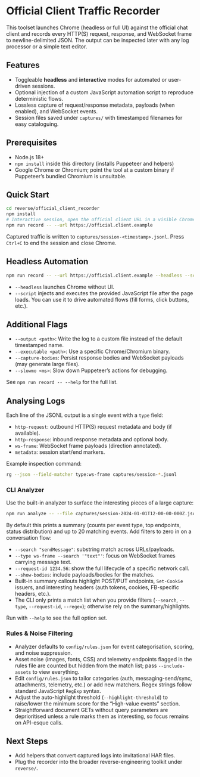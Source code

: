 # Official Client Traffic Recorder

This toolset launches Chrome (headless or full UI) against the official chat client and records every HTTP(S) request, response, and WebSocket frame to newline-delimited JSON. The output can be inspected later with any log processor or a simple text editor.

## Features
- Toggleable **headless** and **interactive** modes for automated or user-driven sessions.
- Optional injection of a custom JavaScript automation script to reproduce deterministic flows.
- Lossless capture of request/response metadata, payloads (when enabled), and WebSocket events.
- Session files saved under `captures/` with timestamped filenames for easy cataloguing.

## Prerequisites
- Node.js 18+
- `npm install` inside this directory (installs Puppeteer and helpers)
- Google Chrome or Chromium; point the tool at a custom binary if Puppeteer’s bundled Chromium is unsuitable.

## Quick Start
```bash
cd reverse/official_client_recorder
npm install
# Interactive session, open the official client URL in a visible Chrome window
npm run record -- --url https://official.client.example
```

Captured traffic is written to `captures/session-<timestamp>.jsonl`. Press `Ctrl+C` to end the session and close Chrome.

## Headless Automation
```bash
npm run record -- --url https://official.client.example --headless --script ./scripts/login.js
```

- `--headless` launches Chrome without UI.
- `--script` injects and executes the provided JavaScript file after the page loads. You can use it to drive automated flows (fill forms, click buttons, etc.).

## Additional Flags
- `--output <path>`: Write the log to a custom file instead of the default timestamped name.
- `--executable <path>`: Use a specific Chrome/Chromium binary.
- `--capture-bodies`: Persist response bodies and WebSocket payloads (may generate large files).
- `--slowmo <ms>`: Slow down Puppeteer’s actions for debugging.

See `npm run record -- --help` for the full list.

## Analysing Logs
Each line of the JSONL output is a single event with a `type` field:
- `http-request`: outbound HTTP(S) request metadata and body (if available).
- `http-response`: inbound response metadata and optional body.
- `ws-frame`: WebSocket frame payloads (direction annotated).
- `metadata`: session start/end markers.

Example inspection command:
```bash
rg --json --field-matcher type:ws-frame captures/session-*.jsonl
```

### CLI Analyzer
Use the built-in analyzer to surface the interesting pieces of a large capture:

```bash
npm run analyze -- --file captures/session-2024-01-01T12-00-00-000Z.jsonl
```

By default this prints a summary (counts per event type, top endpoints, status distribution) and up to 20 matching events. Add filters to zero in on a conversation flow:

- `--search "sendMessage"`: substring match across URLs/payloads.
- `--type ws-frame --search '"text"'`: focus on WebSocket frames carrying message text.
- `--request-id 1234.56`: show the full lifecycle of a specific network call.
- `--show-bodies`: include payloads/bodies for the matches.
- Built-in summary callouts highlight POST/PUT endpoints, `Set-Cookie` issuers, and interesting headers (auth tokens, cookies, FB-specific headers, etc.).
- The CLI only prints a match list when you provide filters (`--search`, `--type`, `--request-id`, `--regex`); otherwise rely on the summary/highlights.

Run with `--help` to see the full option set.

### Rules & Noise Filtering
- Analyzer defaults to `config/rules.json` for event categorisation, scoring, and noise suppression.
- Asset noise (images, fonts, CSS) and telemetry endpoints flagged in the rules file are counted but hidden from the match list; pass `--include-assets` to view everything.
- Edit `config/rules.json` to tailor categories (auth, messaging-send/sync, attachments, telemetry, etc.) or add new matchers. Regex strings follow standard JavaScript `RegExp` syntax.
- Adjust the auto-highlight threshold (`--highlight-threshold`) to raise/lower the minimum score for the “High-value events” section.
- Straightforward document GETs without query parameters are deprioritised unless a rule marks them as interesting, so focus remains on API-esque calls.

## Next Steps
- Add helpers that convert captured logs into invitational HAR files.
- Plug the recorder into the broader reverse-engineering toolkit under `reverse/`.
